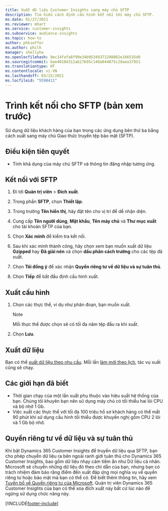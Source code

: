 ```yaml
---
title: Xuất dữ liệu Customer Insights sang máy chủ SFTP
description: Tìm hiểu cách định cấu hình kết nối tới máy chủ SFTP.
ms.date: 01/27/2021
ms.reviewer: mhart
ms.service: customer-insights
ms.subservice: audience-insights
ms.topic: how-to
author: phkieffer
ms.author: philk
manager: shellyha
ms.openlocfilehash: 9ec14fafa8f99e34b95349371298082e166535d0
ms.sourcegitcommit: bae40184312ab27b95c140a044875c2daea37951
ms.translationtype: HT
ms.contentlocale: vi-VN
ms.lasthandoff: 03/15/2021
ms.locfileid: "5598411"
---
```

# <a name="connector-for-sftp-preview"></a>Trình kết nối cho SFTP (bản xem trước)

Sử dụng dữ liệu khách hàng của bạn trong các ứng dụng bên thứ ba bằng cách xuất sang máy chủ Giao thức truyền tệp bảo mật (SFTP).

## <a name="prerequisites"></a>Điều kiện tiên quyết

- Tính khả dụng của máy chủ SFTP và thông tin đăng nhập tương ứng.

## <a name="connect-to-sftp"></a>Kết nối với SFTP

1. Đi tới **Quản trị viên** > **Đích xuất**.

1. Trong phần **SFTP**, chọn **Thiết lập**.

1. Trong trường **Tên hiển thị**, hãy đặt tên cho vị trí để dễ nhận diện.

1. Cung cấp **Tên người dùng**, **Mật khẩu**, **Tên máy chủ** và **Thư mục xuất** cho tài khoản SFTP của bạn.

1. Chọn **Xác minh** để kiểm tra kết nối.

1. Sau khi xác minh thành công, hãy chọn xem bạn muốn xuất dữ liệu **Gzipped** hay **Đã giải nén** và chọn **dấu phân cách trường** cho các tệp đã xuất.

1. Chọn **Tôi đồng ý** để xác nhận **Quyền riêng tư về dữ liệu và sự tuân thủ**.

1. Chọn **Tiếp** để bắt đầu định cấu hình xuất.

## <a name="configure-the-export"></a>Xuất cấu hình

1. Chọn các thực thể, ví dụ như phân đoạn, bạn muốn xuất.

   > [!NOTE]
   > Mỗi thực thể được chọn sẽ có tối đa năm tệp đầu ra khi xuất. 

1. Chọn **Lưu**.

## <a name="export-the-data"></a>Xuất dữ liệu

Bạn có thể [xuất dữ liệu theo nhu cầu](export-destinations.md). Mỗi lần [làm mới theo lịch](system.md#schedule-tab), tác vụ xuất cũng sẽ chạy.

## <a name="known-limitations"></a>Các giới hạn đã biết

- Thời gian chạy của một lần xuất phụ thuộc vào hiệu suất hệ thống của bạn. Chúng tôi khuyên bạn nên sử dụng máy chủ có tối thiểu hai lõi CPU và bộ nhớ 1 Gb. 
- Việc xuất các thực thể với tối đa 100 triệu hồ sơ khách hàng có thể mất 90 phút khi sử dụng cấu hình tối thiểu được khuyến nghị gồm CPU 2 lõi và 1 Gb bộ nhớ. 

## <a name="data-privacy-and-compliance"></a>Quyền riêng tư về dữ liệu và sự tuân thủ

Khi bật Dynamics 365 Customer Insights để truyền dữ liệu qua SFTP, bạn cho phép chuyển dữ liệu ra bên ngoài ranh giới tuân thủ cho Dynamics 365 Customer Insights, bao gồm dữ liệu nhạy cảm tiềm ẩn như Dữ liệu cá nhân. Microsoft sẽ chuyển những dữ liệu đó theo chỉ dẫn của bạn, nhưng bạn có trách nhiệm đảm bảo rằng điểm đến xuất đáp ứng mọi nghĩa vụ về quyền riêng tư hoặc bảo mật mà bạn có thể có. Để biết thêm thông tin, hãy xem [Tuyên bố về Quyền riêng tư của Microsoft](https://go.microsoft.com/fwlink/?linkid=396732).
Quản trị viên Dynamics 365 Customer Insights của bạn có thể xóa đích xuất này bất cứ lúc nào để ngừng sử dụng chức năng này.


[!INCLUDE[footer-include](../includes/footer-banner.md)]